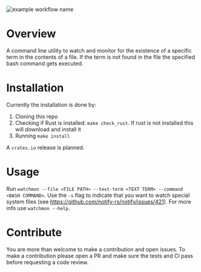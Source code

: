 ![example workflow name](https://github.com/oren0e/watchmon/workflows/Build/badge.svg)

# Overview

A command line utility to watch and monitor for the existence of a specific term in the contents of a file. If the term is not found in the file the specified bash command gets executed.

# Installation

Currently the installation is done by:

1. Cloning this repo
2. Checking if Rust is installed: `make check_rust`. If rust is not installed this will download and install it
3. Running `make install`

A `crates.io` release is planned.

# Usage

Run `watchmon --file <FILE PATH> --text-term <TEXT TERM> --command <BASH COMMAND>`. Use the `-s` flag to indicate that you want to watch special system files (see https://github.com/notify-rs/notify/issues/421). For more info use `watchmon --help`.

# Contribute

You are more than welcome to make a contribution and open issues. To make a contribution please open a PR and make sure the tests and CI pass before requesting a code review.
